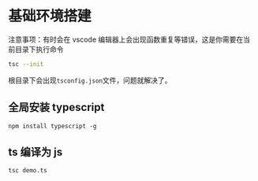 # 基础环境搭建

注意事项：有时会在 vscode 编辑器上会出现函数重复等错误，这是你需要在当前目录下执行命令

```bash
tsc --init
```

根目录下会出现`tsconfig.json`文件，问题就解决了。

## 全局安装 typescript

```
npm install typescript -g
```

## ts 编译为 js

```
tsc demo.ts
```

